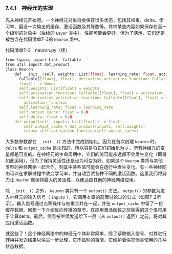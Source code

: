 ### 7.4.1　神经元的实现

先从神经元开始吧。一个神经元对象将会保存很多状态，包括其权重、delta、学习率、最近一次输出的缓存、激活函数及其导数等。其中某些内容如果保存在高一个级别的对象中（后续的 `Layer` 类中），性能可能会更好，但为了演示，它们还是被包含在代码清单7-3的 `Neuron` 类中。

代码清单7-3　neuron.py（续）

```c
from typing import List, Callable
from util import dot_product
class Neuron:
    def __init__(self, weights: List[float], learning_rate: float, activation_function:
      Callable[[float], float], derivative_activation_function: Callable[[float], 
      float]) -> None:
      self.weights: List[float] = weights
      self.activation_function: Callable[[float], float] = activation_function
      self.derivative_activation_function: Callable[[float], float] = derivative_
        activation_function
      self.learning_rate: float = learning_rate
      self.output_cache: float = 0.0
      self.delta: float = 0.0
    def output(self, inputs: List[float]) -> float:
        self.output_cache = dot_product(inputs, self.weights)
        return self.activation_function(self.output_cache)

```

大多数参数都在 `__init__()` 方法中完成初始化。因为在首次创建 `Neuron` 时， `delta` 和 `output_cache` 是未知的，所以只是将它们初始化为 `0` 。所有神经元的变量都是可变的。在神经元的生命周期中，它们的值可能永远都不会发生变化（即将如此运用），但为了保持灵活性还是设为可变为好。如果这个 `Neuron` 类将与其他类型的神经网络一起合作，则其中某些值可能会在运行中发生变化。有一些神经网络可以在求解过程中改变学习率，并自动尝试各种不同的激活函数。这里我们将努力让 `Neuron` 类保持最大的灵活性，以便适应其他的神经网络应用。

除 `__init__()` 之外， `Neuron` 类只有一个 `output()` 方法。 `output()` 的参数为进入神经元的输入信号（ `inputs` ），它调用本章的前面讨论过的公式（如图7-2所示）。输入信号通过点积操作与权重合并在一起，并在 `output_cache` 中留了一份缓存数据。回想一下介绍反向传播的章节，在应用激活函数之前获得的这个值将用于计算delta。最后，信号被继续发送给下一层（从 `output()` 返回）之前，将对其应用激活函数。

就这些了！这个神经网络中的神经元个体非常简单，除了读取输入信号、对其进行转换并发送结果以供进一步处理，它不做别的事情。它维护着供其他类使用的几种状态数据。

